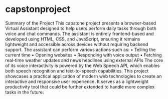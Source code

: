 # capstonproject
Summary of the Project
This capstone project presents a browser-based Virtual Assistant designed to help users perform daily tasks through both voice and chat commands. The assistant is entirely frontend-based and developed using HTML, CSS, and JavaScript, ensuring it remains lightweight and accessible across devices without requiring backend support.
The assistant can perform various actions such as:
•	Telling the current time
•	Opening websites
•	Responding with voice output
•	Fetching real-time weather updates and news headlines using external APIs
The core of its voice interactivity is powered by the Web Speech API, which enables both speech recognition and text-to-speech capabilities.
This project showcases a practical application of modern web technologies to create an interactive and responsive user experience. It serves as a lightweight productivity tool that could be further extended to handle more complex tasks in the future.

